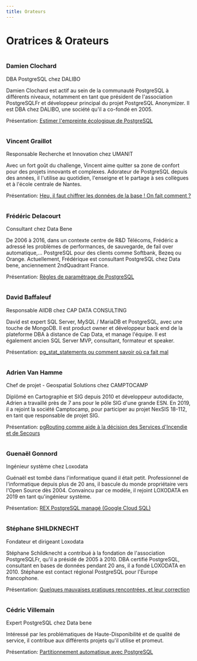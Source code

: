 ```yaml
---
title: Orateurs
---
```


# Oratrices & Orateurs


<div class="row pg_speaker" id="damien_clochard">
<div class="col-md-2">
<img src="img/orateurs/d_clochard.jpg" class="img-thumbnail" alt="">
</div>

<div class="col-md-8">
<h3>Damien Clochard</h3>
<span class="role">DBA PostgreSQL chez DALIBO</span>
<p>
Damien Clochard est actif au sein de la communauté PostgreSQL à
différents niveaux, notamment en tant que président de l'association
PostgreSQLFr et développeur principal du projet PostgreSQL Anonymizer.
Il est DBA chez DALIBO, une société qu'il a co-fondé en 2005.
</p>
<p>
Présentation:
<a href='/programme'>Estimer l'empreinte écologique de PostgreSQL</a>
</p>
</div>
</div>



<div class="row pg_speaker" id="vincent_graillot">
<div class="col-md-2">
<img src="img/orateurs/v_graillot.jpg" class="img-thumbnail" alt="">
</div>

<div class="col-md-8">
<h3>Vincent Graillot</h3>
<span class="role">Responsable Recherche et Innovation chez UMANIT</span>
<p>
Avec un fort goût du challenge, Vincent aime quitter sa zone de confort pour
des projets innovants et complexes. Adorateur de PostgreSQL depuis des années,
il l'utilise au quotidien, l'enseigne et le partage à ses collègues et à
l'école centrale de Nantes.
</p>
<p>
Présentation:
<a href='/programme'>Heu, il faut chiffrer les données de la base ! On fait comment ?</a>
</p>
</div>
</div>

<div class="row pg_speaker" id="frederic_delacourt">
<div class="col-md-2">
<img src="img/orateurs/f_delacourt.jpg" class="img-thumbnail" alt="">
</div>

<div class="col-md-8">
<h3>Frédéric Delacourt</h3>
<span class="role">Consultant chez Data Bene</span>

<p>
De 2006 à 2016, dans un contexte centre de R&D Télécoms, Frédéric a adressé les problèmes de performances,
de sauvegarde, de fail over automatique,... PostgreSQL pour des clients comme Softbank, Bezeq ou Orange.
Actuellement, Frédérique est consultant PostgreSQL chez Data bene, anciennement 2ndQuadrant France.

</p>
<p>
Présentation:
<a href='/programme'>Règles de paramétrage de PostgreSQL</a>
</p>
</div>
</div>

<div class="row pg_speaker" id="david_baffaleuf">
<div class="col-md-2">
<img src="img/orateurs/d_baffaleuf.jpg" class="img-thumbnail" alt="">
</div>

<div class="col-md-8">
<h3>David Baffaleuf</h3>
<span class="role">Responsable AllDB chez CAP DATA CONSULTING</span>

<p>
 David est expert SQL Server, MySQL / MariaDB et PostgreSQL, avec une touche de MongoDB. Il est product owner et développeur back end de la plateforme DBA à distance de Cap Data, et manage l'équipe. Il est également ancien SQL Server MVP, consultant, formateur et speaker.
</p>

<p>
Présentation:
<a href='/programme'>pg_stat_statements ou comment savoir où ça fait mal</a>
</p>

</div>
</div>

<div class="row pg_speaker" id="Adrien Van Hamme">
<div class="col-md-2">
<img src="img/orateurs/a_van_hamme.jpg" class="img-thumbnail" alt="">
</div>

<div class="col-md-8">
<h3>Adrien Van Hamme</h3>
<span class="role">Chef de projet - Geospatial Solutions chez CAMPTOCAMP</span>

<p>
Diplômé en Cartographie et SIG depuis 2010 et développeur autodidacte, Adrien a travaillé près de 7 ans pour le pôle SIG d'une grande ESN. En 2019, il a rejoint la société Camptocamp, pour participer au projet NexSIS 18-112, en tant que responsable de projet SIG. 
</p>

<p>
Présentation:
<a href='/programme'>pgRouting comme aide à la décision des Services d'Incendie et de Secours</a>
</p>
</div>
</div>


<div class="row pg_speaker" id="guenael_gonnord">
<div class="col-md-2">
<img src="img/orateurs/g_gonnord.png" class="img-thumbnail" alt="">
</div>

<div class="col-md-8">
<h3>Guenaël Gonnord</h3>
<span class="role">Ingénieur système chez Loxodata</span>
<p>
Guénaël est tombé dans l'informatique quand il était petit. Professionnel de l'informatique
depuis plus de 20 ans, il bascule du monde propriétaire vers l'Open Source dès 2004.
Convaincu par ce modèle, il rejoint LOXODATA en 2019 en tant qu'ingénieur système.
</p>

<p>
Présentation:
<a href='/programme'>REX PostgreSQL managé (Google Cloud SQL)</a>
</p>

</div>
</div>

<div class="row pg_speaker" id="stephane_schildknecht">
<div class="col-md-2">
<img src="img/orateurs/s_schildknecht.jpg" class="img-thumbnail" alt="">
</div>

<div class="col-md-8">
<h3>Stéphane SHILDKNECHT</h3>
<span class="role">Fondateur et dirigeant Loxodata</span>

<p>
Stéphane Schildknecht a contribué à la fondation de l'association PostgreSQLFr, qu'il a présidé de 2005 à 2010.
DBA certifié PostgreSQL, consultant en bases de données pendant 20 ans, il a fondé LOXODATA en 2010.
Stéphane est contact régional PostgreSQL pour l'Europe francophone.
</p>
<p>
Présentation:
<a href='/programme'>Quelques mauvaises pratiques rencontrées, et leur correction</a>
</p>

</div>
</div>

<div class="row pg_speaker" id="cedric_villemain">
<div class="col-md-2">
<img src="img/orateurs/c_villemain_2.jpg" class="img-thumbnail" alt="">
</div>

<div class="col-md-8">
<h3>Cédric Villemain</h3>
<span class="role">Expert PostgreSQL chez Data bene</span>

<p>
Intéressé par les problématiques
de Haute-Disponibilité et de qualité de service, il contribue aux différents
projets qu'il utilise et promeut.
</p>

<p>
Présentation:
<a href='/programme'>Partitionnement automatique avec PostgreSQL</a>
</p>

</div>
</div>


